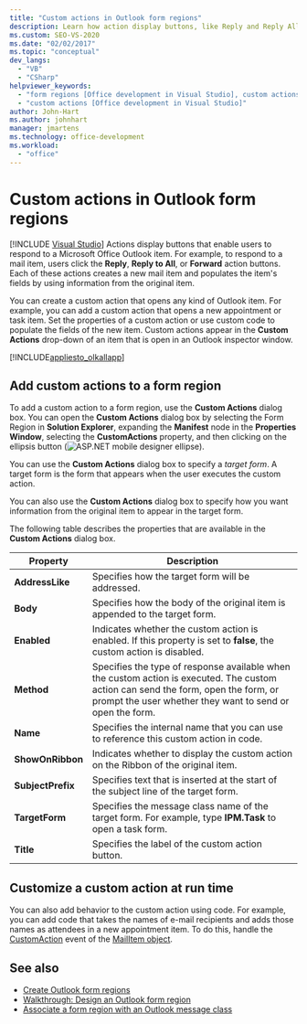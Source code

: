 ```yaml
---
title: "Custom actions in Outlook form regions"
description: Learn how action display buttons, like Reply and Reply All, enable users to respond to a Microsoft Office Outlook item.
ms.custom: SEO-VS-2020
ms.date: "02/02/2017"
ms.topic: "conceptual"
dev_langs:
  - "VB"
  - "CSharp"
helpviewer_keywords:
  - "form regions [Office development in Visual Studio], custom actions"
  - "custom actions [Office development in Visual Studio]"
author: John-Hart
ms.author: johnhart
manager: jmartens
ms.technology: office-development
ms.workload:
  - "office"
---
```

# Custom actions in Outlook form regions

 [!INCLUDE [Visual Studio](~/includes/applies-to-version/vs-windows-only.md)]
  Actions display buttons that enable users to respond to a Microsoft Office Outlook item. For example, to respond to a mail item, users click the **Reply**, **Reply to All**, or **Forward** action buttons. Each of these actions creates a new mail item and populates the item's fields by using information from the original item.

 You can create a custom action that opens any kind of Outlook item. For example, you can add a custom action that opens a new appointment or task item. Set the properties of a custom action or use custom code to populate the fields of the new item. Custom actions appear in the **Custom Actions** drop-down of an item that is open in an Outlook inspector window.

 [!INCLUDE[appliesto_olkallapp](../vsto/includes/appliesto-olkallapp-md.md)]

## Add custom actions to a form region
 To add a custom action to a form region, use the **Custom Actions** dialog box. You can open the **Custom Actions** dialog box by selecting the Form Region in **Solution Explorer**, expanding the **Manifest** node in the **Properties Window**, selecting the **CustomActions** property, and then clicking on the ellipsis button (![ASP.NET mobile designer ellipse](../sharepoint/media/mwellipsis.gif "ASP.NET Mobile Designer ellipse")).

 You can use the **Custom Actions** dialog box to specify a *target form*. A target form is the form that appears when the user executes the custom action.

 You can also use the **Custom Actions** dialog box to specify how you want information from the original item to appear in the target form.

 The following table describes the properties that are available in the **Custom Actions** dialog box.

|Property|Description|
|--------------|-----------------|
|**AddressLike**|Specifies how the target form will be addressed.|
|**Body**|Specifies how the body of the original item is appended to the target form.|
|**Enabled**|Indicates whether the custom action is enabled. If this property is set to **false**, the custom action is disabled.|
|**Method**|Specifies the type of response available when the custom action is executed. The custom action can send the form, open the form, or prompt the user whether they want to send or open the form.|
|**Name**|Specifies the internal name that you can use to reference this custom action in code.|
|**ShowOnRibbon**|Indicates whether to display the custom action on the Ribbon of the original item.|
|**SubjectPrefix**|Specifies text that is inserted at the start of the subject line of the target form.|
|**TargetForm**|Specifies the message class name of the target form. For example, type **IPM.Task** to open a task form.|
|**Title**|Specifies the label of the custom action button.|

## Customize a custom action at run time
 You can also add behavior to the custom action using code. For example, you can add code that takes the names of e-mail recipients and adds those names as attendees in a new appointment item. To do this, handle the [CustomAction](/office/vba/api/Outlook.MailItem.CustomAction) event of the [MailItem object](/office/vba/api/Outlook.MailItem).

## See also
- [Create Outlook form regions](../vsto/creating-outlook-form-regions.md)
- [Walkthrough: Design an Outlook form region](../vsto/walkthrough-designing-an-outlook-form-region.md)
- [Associate a form region with an Outlook message class](../vsto/associating-a-form-region-with-an-outlook-message-class.md)
